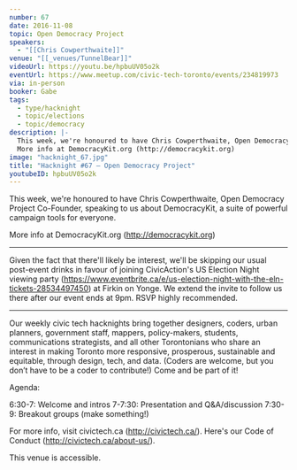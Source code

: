 ```yaml
---
number: 67
date: 2016-11-08
topic: Open Democracy Project
speakers:
  - "[[Chris Cowperthwaite]]"
venue: "[[_venues/TunnelBear]]"
videoUrl: https://youtu.be/hpbuUV05o2k
eventUrl: https://www.meetup.com/civic-tech-toronto/events/234819973
via: in-person
booker: Gabe
tags:
  - type/hacknight
  - topic/elections
  - topic/democracy
description: |-
  This week, we're honoured to have Chris Cowperthwaite, Open Democracy Project Co-Founder, speaking to us about DemocracyKit, a suite of powerful campaign tools for everyone.
  More info at DemocracyKit.org (http://democracykit.org)
image: "hacknight_67.jpg"
title: "Hacknight #67 – Open Democracy Project"
youtubeID: hpbuUV05o2k
---
```


This week, we're honoured to have Chris Cowperthwaite, Open Democracy Project Co-Founder, speaking to us about DemocracyKit, a suite of powerful campaign tools for everyone.

More info at DemocracyKit.org (http://democracykit.org)

---

Given the fact that there'll likely be interest, we'll be skipping our usual post-event drinks in favour of joining CivicAction's US Election Night viewing party (https://www.eventbrite.ca/e/us-election-night-with-the-eln-tickets-28534497450) at Firkin on Yonge. We extend the invite to follow us there after our event ends at 9pm. RSVP highly recommended.

---

Our weekly civic tech hacknights bring together designers, coders, urban planners, government staff, mappers, policy-makers, students, communications strategists, and all other Torontonians who share an interest in making Toronto more responsive, prosperous, sustainable and equitable, through design, tech, and data. (Coders are welcome, but you don’t have to be a coder to contribute!) Come and be part of it!

Agenda:

6:30-7: Welcome and intros
7-7:30: Presentation and Q&A/discussion
7:30-9: Breakout groups (make something!)

For more info, visit civictech.ca (http://civictech.ca/). Here's our Code of Conduct (http://civictech.ca/about-us/).

This venue is accessible.